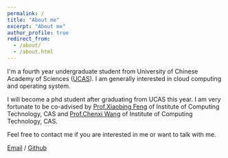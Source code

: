 ```yaml
---
permalink: /
title: "About me"
excerpt: "About me"
author_profile: true
redirect_from: 
  - /about/
  - /about.html
---
```


I'm a fourth year undergraduate student from University of Chinese Academy of Sciences ([UCAS](https://novel-www.ucas.ac.cn/index.htm)). I am generally interested in cloud computing and operating system.

I will become a phd student after graduating from UCAS this year. I am very fortunate to be co-advised by [Prof.Xiaobing Feng](http://www.ict.cas.cn/sourcedb_2018_ict_cas/cn/jssrck/200909/t20090917_2496613.html) of Institute of Computing Technology, CAS and [Prof.Chenxi Wang](https://wangchenxi7.github.io/home/) of Institute of Computing Technology, CAS.

Feel free to contact me if you are interested in me or want to talk with me.

[Email](mailto:zhangyulong191@mails.ucas.ac.cn) / [Github](https://github.com/Notenough19)
